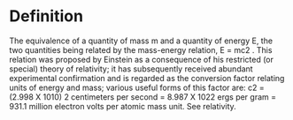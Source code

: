 # Definition

The equivalence of a quantity of mass m and a quantity of energy E, the
two quantities being related by the mass-energy relation, E = mc2 . This
relation was proposed by Einstein as a consequence of his restricted (or
special) theory of relativity; it has subsequently received abundant
experimental confirmation and is regarded as the conversion factor
relating units of energy and mass; various useful forms of this factor
are: c2 = (2.998 X 1010) 2 centimeters per second = 8.987 X 1022 ergs
per gram = 931.1 million electron volts per atomic mass unit. See
relativity.
